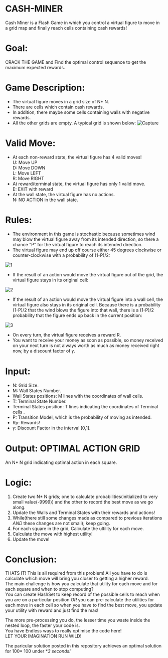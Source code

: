 # CASH-MINER
Cash Miner is a Flash Game in which you control a virtual figure to move in a grid map and finally reach cells containing cash rewards! 

# Goal:
CRACK THE GAME and Find the optimal control sequence to get the maximum expected rewards.

# Game Description:
- The virtual figure moves in a grid size of N* N.
- There are cells which contain cash rewards.
- In addition, there maybe some cells containing walls with negative rewards.
- All the other grids are empty. A typical grid is shown below:
![Capture](https://user-images.githubusercontent.com/54697582/64828231-62195880-d57c-11e9-92c8-2954384519ed.JPG)

# Valid Move:
- At each non-reward state, the virtual figure has 4 valid moves!\
U: Move UP\
D: Move DOWN\
L: Move LEFT\
R: Move RIGHT
- At reward/terminal state, the virtual figure has only 1 valid move.\
E: EXIT with reward
- At the wall state, the virtual figure has no actions.\
N: NO ACTION in the wall state.

# Rules:
- The environment in this game is stochastic because sometimes wind may blow the virtual figure away from its intended direction, so there a chance "P" for the virtual figure to reach its intended direction.
- The virtual figure may end up off course either 45 degrees clockwise or counter-clockwise with a probability of (1-P)/2:

![1](https://user-images.githubusercontent.com/54697582/64828260-73626500-d57c-11e9-8d5e-1f521ce53cfe.JPG)



- If the result of an action would move the virtual figure out of the grid, the virtual figure stays in its original cell:

![2](https://user-images.githubusercontent.com/54697582/64828273-807f5400-d57c-11e9-81f5-e88c82e93f40.JPG)



- If the result of an action would move the virtual figure into a wall cell, the virtual figure also stays in its original cell. Because there is a probability (1-P)/2 that the wind blows the figure into that wall, there is a (1-P)/2 probability that the figure ends up back in the current position:

![3](https://user-images.githubusercontent.com/54697582/64828276-8a08bc00-d57c-11e9-8f10-7e5f2212dbb6.JPG)



- On every turn, the virtual figure receives a reward R.
- You want to receive your money as soon as possible, so money received on your next turn is not always worth as much as money received right now, by a discount factor of 𝛾.


# Input:
- N: Grid Size.
- M: Wall States Number.
- Wall States positions: M lines with the coordinates of wall cells.
- T: Terminal State Number.
- Terminal States position: T lines indicating the coordinates of Terminal cells .
- P: Transition Model, which is the probability of moving as intended.
- Rp: Rewards!
- 𝛾: Discount Factor in the interval [0,1].

# Output: OPTIMAL ACTION GRID
An N* N grid indicating optimal action in each square.

# Logic:
1. Create two N* N grids; one to calculate probabilities(initialized to very small value(-9999)) and the other to record the best move as we go along.
2. Update the Walls and Terminal States with their rewards and actions!
3. While(there still some changes made as compared to previous iterations *AND* these changes are not small); keep going.
4. For each square in the grid, Calculate the ultility for each move.
5. Calculate the move with highest utility!
6. Update the move!

# Conclusion:
THATS IT! This is all required from this problem! All you have to do is calculate which move will bring you closer to getting a higher reward.\
The main challenge is how you calculate that utility for each move and for each square and when to stop computing?\
You can create HashSet to keep record of the possible cells to reach when you are on a particular position *OR* you can pre-calculate the utilities for each move in each cell so when you have to find the best move, you update your utility with reward and just find the max!

The more pre-processing you do, the lesser time you waste inside the nested loop, the faster your code is.\
You have Endless ways to really optimise the code here!\
LET YOUR IMAGINATION RUN WILD!

The paricular solution posted in this repository achieves an optimal solution for 100* 100 under **3 seconds!*

